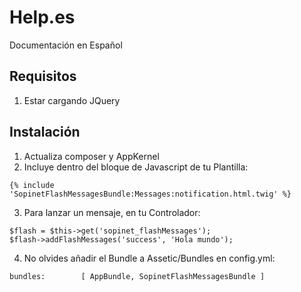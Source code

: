 Help.es
=======

Documentación en Español

Requisitos
----------
1. Estar cargando JQuery

Instalación
-----------

1. Actualiza composer y AppKernel
2. Incluye dentro del bloque de Javascript de tu Plantilla:
```
{% include 'SopinetFlashMessagesBundle:Messages:notification.html.twig' %}
```

3. Para lanzar un mensaje, en tu Controlador:
```
$flash = $this->get('sopinet_flashMessages');
$flash->addFlashMessages('success', 'Hola mundo');
```

4. No olvides añadir el Bundle a Assetic/Bundles en config.yml:
```
bundles:        [ AppBundle, SopinetFlashMessagesBundle ]
```
